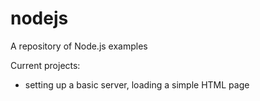 # nodejs
A repository of Node.js examples

Current projects:

- setting up a basic server, loading a simple HTML page
